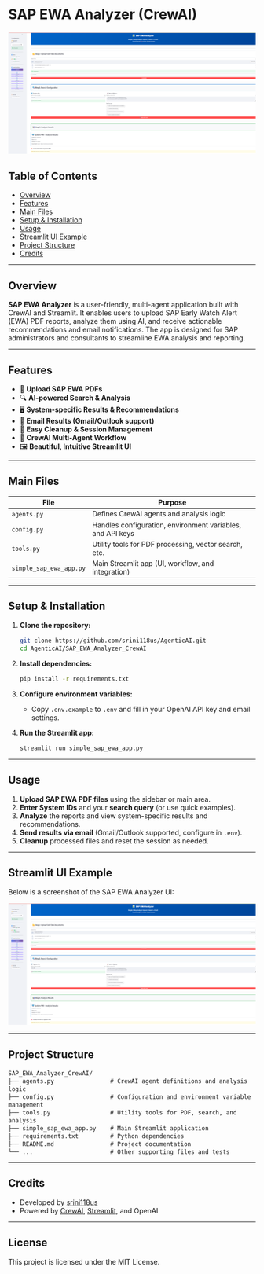# SAP EWA Analyzer (CrewAI)

![SAP EWA Analyzer UI](screenshot.png)

## Table of Contents
- [Overview](#overview)
- [Features](#features)
- [Main Files](#main-files)
- [Setup & Installation](#setup--installation)
- [Usage](#usage)
- [Streamlit UI Example](#streamlit-ui-example)
- [Project Structure](#project-structure)
- [Credits](#credits)

---

## Overview

**SAP EWA Analyzer** is a user-friendly, multi-agent application built with CrewAI and Streamlit. It enables users to upload SAP Early Watch Alert (EWA) PDF reports, analyze them using AI, and receive actionable recommendations and email notifications. The app is designed for SAP administrators and consultants to streamline EWA analysis and reporting.

---

## Features
- 📁 **Upload SAP EWA PDFs**
- 🔍 **AI-powered Search & Analysis**
- 🖥️ **System-specific Results & Recommendations**
- 📧 **Email Results (Gmail/Outlook support)**
- 🧹 **Easy Cleanup & Session Management**
- 🧠 **CrewAI Multi-Agent Workflow**
- 🖼️ **Beautiful, Intuitive Streamlit UI**

---

## Main Files

| File                      | Purpose                                                      |
|--------------------------|--------------------------------------------------------------|
| `agents.py`              | Defines CrewAI agents and analysis logic                     |
| `config.py`              | Handles configuration, environment variables, and API keys   |
| `tools.py`               | Utility tools for PDF processing, vector search, etc.        |
| `simple_sap_ewa_app.py`  | Main Streamlit app (UI, workflow, and integration)           |

---

## Setup & Installation

1. **Clone the repository:**
   ```bash
   git clone https://github.com/srini118us/AgenticAI.git
   cd AgenticAI/SAP_EWA_Analyzer_CrewAI
   ```

2. **Install dependencies:**
   ```bash
   pip install -r requirements.txt
   ```

3. **Configure environment variables:**
   - Copy `.env.example` to `.env` and fill in your OpenAI API key and email settings.

4. **Run the Streamlit app:**
   ```bash
   streamlit run simple_sap_ewa_app.py
   ```

---

## Usage

1. **Upload SAP EWA PDF files** using the sidebar or main area.
2. **Enter System IDs** and your **search query** (or use quick examples).
3. **Analyze** the reports and view system-specific results and recommendations.
4. **Send results via email** (Gmail/Outlook supported, configure in `.env`).
5. **Cleanup** processed files and reset the session as needed.

---

## Streamlit UI Example

Below is a screenshot of the SAP EWA Analyzer UI:

![SAP EWA Analyzer UI](screenshot.png)

---

## Project Structure

```
SAP_EWA_Analyzer_CrewAI/
├── agents.py                # CrewAI agent definitions and analysis logic
├── config.py                # Configuration and environment variable management
├── tools.py                 # Utility tools for PDF, search, and analysis
├── simple_sap_ewa_app.py    # Main Streamlit application
├── requirements.txt         # Python dependencies
├── README.md                # Project documentation
└── ...                      # Other supporting files and tests
```

---

## Credits
- Developed by [srini118us](https://github.com/srini118us)
- Powered by [CrewAI](https://github.com/joaomdmoura/crewAI), [Streamlit](https://streamlit.io/), and OpenAI

---

## License
This project is licensed under the MIT License. 